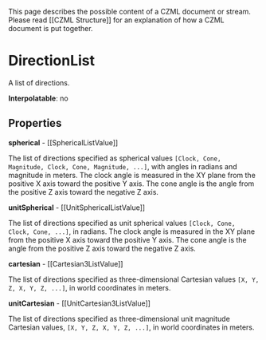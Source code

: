This page describes the possible content of a CZML document or stream. Please read [[CZML Structure]] for an explanation of how a CZML document is put together.

# DirectionList

A list of directions.

**Interpolatable**: no

## Properties

**spherical** - [[SphericalListValue]]

The list of directions specified as spherical values `[Clock, Cone, Magnitude, Clock, Cone, Magnitude, ...]`, with angles in radians and magnitude in meters. The clock angle is measured in the XY plane from the positive X axis toward the positive Y axis. The cone angle is the angle from the positive Z axis toward the negative Z axis.


**unitSpherical** - [[UnitSphericalListValue]]

The list of directions specified as unit spherical values `[Clock, Cone, Clock, Cone, ...]`, in radians. The clock angle is measured in the XY plane from the positive X axis toward the positive Y axis. The cone angle is the angle from the positive Z axis toward the negative Z axis.


**cartesian** - [[Cartesian3ListValue]]

The list of directions specified as three-dimensional Cartesian values `[X, Y, Z, X, Y, Z, ...]`, in world coordinates in meters.


**unitCartesian** - [[UnitCartesian3ListValue]]

The list of directions specified as three-dimensional unit magnitude Cartesian values, `[X, Y, Z, X, Y, Z, ...]`, in world coordinates in meters.


